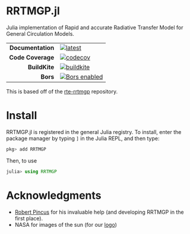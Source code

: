 # RRTMGP.jl

Julia implementation of Rapid and accurate Radiative Transfer Model for General Circulation Models.

|||
|---------------------:|:----------------------------------------------|
| **Documentation**    | [![latest][docs-latest-img]][docs-latest-url] |
| **Code Coverage**    | [![codecov][codecov-img]][codecov-url]        |
| **BuildKite**        | [![buildkite][buildkite-img]][buildkite-url]  |
| **Bors**             | [![Bors enabled][bors-img]][bors-url]         |


[docs-latest-img]: https://img.shields.io/badge/docs-latest-blue.svg
[docs-latest-url]: https://CliMA.github.io/RRTMGP.jl/latest/

[codecov-img]: https://codecov.io/gh/CliMA/RRTMGP.jl/branch/main/graph/badge.svg
[codecov-url]: https://codecov.io/gh/CliMA/RRTMGP.jl

[buildkite-img]: https://badge.buildkite.com/ee3a0c43cf4925ee14a966f794ac85d0b9439244d23e43b308.svg
[buildkite-url]: https://buildkite.com/clima/rrtmgp-ci

[bors-img]: https://bors.tech/images/badge_small.svg
[bors-url]: https://app.bors.tech/repositories/24778


This is based off of the [rte-rrtmgp](https://github.com/RobertPincus/rte-rrtmgp) repository.

# Install

RRTMGP.jl is registered in the general Julia registry. To install, enter the package manager by typing `]` in the Julia REPL, and then type:

```julia
pkg> add RRTMGP
```

Then, to use

```julia
julia> using RRTMGP
```

# Acknowledgments

 - [Robert Pincus](https://github.com/RobertPincus) for his invaluable help (and developing RRTMGP in the first place).
 - NASA for images of the sun (for our [logo](https://clima.github.io/RRTMGP.jl/latest/assets/logo.png))
